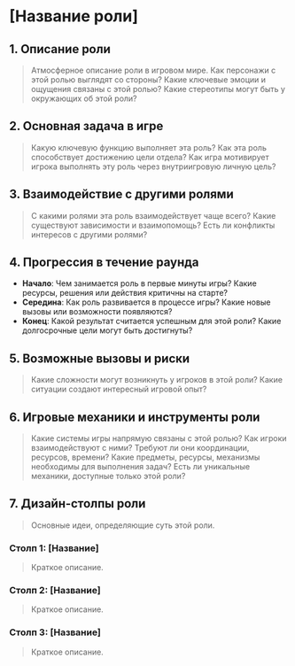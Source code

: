 # [Название роли]

## 1. Описание роли
> Атмосферное описание роли в игровом мире.
> Как персонажи с этой ролью выглядят со стороны?
> Какие ключевые эмоции и ощущения связаны с этой ролью?
> Какие стереотипы могут быть у окружающих об этой роли?

## 2. Основная задача в игре
> Какую ключевую функцию выполняет эта роль?
> Как эта роль способствует достижению цели отдела? 
> Как игра мотивирует игрока выполнять эту роль через внутриигровую личную цель?

## 3. Взаимодействие с другими ролями
> С какими ролями эта роль взаимодействует чаще всего?
> Какие существуют зависимости и взаимопомощь?
> Есть ли конфликты интересов с другими ролями?

## 4. Прогрессия в течение раунда
- **Начало**: Чем занимается роль в первые минуты игры? Какие ресурсы, решения или действия критичны на старте?
- **Середина**: Как роль развивается в процессе игры? Какие новые вызовы или возможности появляются?
- **Конец**: Какой результат считается успешным для этой роли? Какие долгосрочные цели могут быть достигнуты?  

## 5. Возможные вызовы и риски
> Какие сложности могут возникнуть у игроков в этой роли?
> Какие ситуации создают интересный игровой опыт?

## 6. Игровые механики и инструменты роли
> Какие системы игры напрямую связаны с этой ролью?
> Как игроки взаимодействуют с ними?
> Требуют ли они координации, ресурсов, времени?
> Какие предметы, ресурсы, механизмы необходимы для выполнения задач?
> Есть ли уникальные механики, доступные только этой роли?

## 7. Дизайн-столпы роли
> Основные идеи, определяющие суть этой роли.

### Столп 1: [Название]
> Краткое описание.

### Столп 2: [Название]
> Краткое описание.

### Столп 3: [Название]
> Краткое описание.
